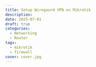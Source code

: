 ```yaml
---
title: Setup Wiregaurd VPN on Mikrotik
description:
date: 2025-07-01
draft: true
categories:
  - Networking
  - Router
tags:
  - mikrotik
  - firewall
cover: cover.jpg
---
```


